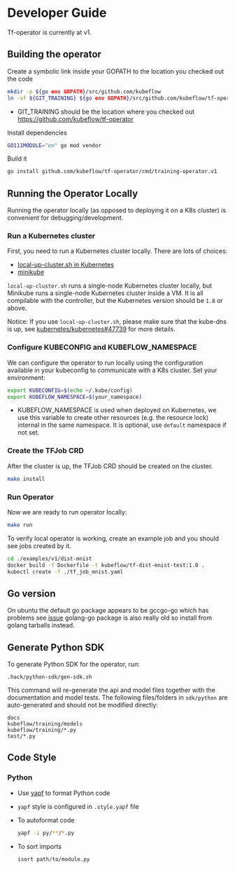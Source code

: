 # Developer Guide

Tf-operator is currently at v1.

## Building the operator

Create a symbolic link inside your GOPATH to the location you checked out the code

```sh
mkdir -p ${go env GOPATH}/src/github.com/kubeflow
ln -sf ${GIT_TRAINING} ${go env GOPATH}/src/github.com/kubeflow/tf-operator
```

* GIT_TRAINING should be the location where you checked out https://github.com/kubeflow/tf-operator

Install dependencies

```sh
GO111MODULE="on" go mod vendor
```

Build it

```sh
go install github.com/kubeflow/tf-operator/cmd/training-operator.v1
```

## Running the Operator Locally

Running the operator locally (as opposed to deploying it on a K8s cluster) is convenient for debugging/development.

### Run a Kubernetes cluster

First, you need to run a Kubernetes cluster locally. There are lots of choices:

- [local-up-cluster.sh in Kubernetes](https://github.com/kubernetes/kubernetes/blob/master/hack/local-up-cluster.sh)
- [minikube](https://github.com/kubernetes/minikube)

`local-up-cluster.sh` runs a single-node Kubernetes cluster locally, but Minikube runs a single-node Kubernetes cluster inside a VM. It is all compilable with the controller, but the Kubernetes version should be `1.8` or above.

Notice: If you use `local-up-cluster.sh`, please make sure that the kube-dns is up, see [kubernetes/kubernetes#47739](https://github.com/kubernetes/kubernetes/issues/47739) for more details.

### Configure KUBECONFIG and KUBEFLOW_NAMESPACE

We can configure the operator to run locally using the configuration available in your kubeconfig to communicate with
a K8s cluster. Set your environment:

```sh
export KUBECONFIG=$(echo ~/.kube/config)
export KUBEFLOW_NAMESPACE=$(your_namespace)
```

* KUBEFLOW_NAMESPACE is used when deployed on Kubernetes, we use this variable to create other resources (e.g. the resource lock) internal in the same namespace. It is optional, use `default` namespace if not set.

### Create the TFJob CRD

After the cluster is up, the TFJob CRD should be created on the cluster.

```bash
make install
```

### Run Operator

Now we are ready to run operator locally:

```sh
make run
```

To verify local operator is working, create an example job and you should see jobs created by it.

```sh
cd ./examples/v1/dist-mnist
docker build -f Dockerfile -t kubeflow/tf-dist-mnist-test:1.0 .
kubectl create -f ./tf_job_mnist.yaml
```

## Go version

On ubuntu the default go package appears to be gccgo-go which has problems see [issue](https://github.com/golang/go/issues/15429) golang-go package is also really old so install from golang tarballs instead.

## Generate Python SDK

To generate Python SDK for the operator, run:
```
.hack/python-sdk/gen-sdk.sh
```
This command will re-generate the api and model files together with the documentation and model tests.
The following files/folders in `sdk/python` are auto-generated and should not be modified directly:
```
docs
kubeflow/training/models
kubeflow/training/*.py
test/*.py
```

## Code Style

### Python

* Use [yapf](https://github.com/google/yapf) to format Python code
* `yapf` style is configured in `.style.yapf` file
* To autoformat code

  ```sh
  yapf -i py/**/*.py
  ```

* To sort imports

  ```sh
  isort path/to/module.py
  ```
